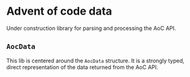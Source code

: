 # Advent of code data

Under construction library for parsing and processing the AoC API.

## `AocData`

This lib is centered around the `AocData` structure.
It is a strongly typed, direct representation of the data returned from the AoC API.
